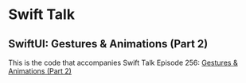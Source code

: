 # Swift Talk
## SwiftUI: Gestures & Animations (Part 2)

This is the code that accompanies Swift Talk Episode 256: [Gestures & Animations (Part 2)](https://talk.objc.io/episodes/S01E256-gestures-and-animations-part-2)
